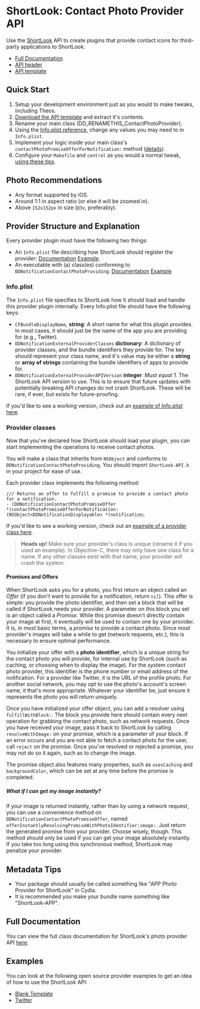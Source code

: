 # ShortLook: Contact Photo Provider API

Use the [ShortLook](https://dynastic.co/shortlook) API to create plugins that provide contact icons for third-party applications to ShortLook.

- [Full Documentation](https://dynastic.github.io/ShortLook-API/)
- [API header](/ShortLook-API.h)
- [API template](https://www.github.com/dynastic/ShortLook-API-Template/)

## Quick Start

1. Setup your development environment just as you would to make tweaks, including Theos.
2. [Download the API template](https://www.github.com/dynastic/ShortLook-API-Template/archive/master.zip) and extract it's contents.
3. Rename your main class (DD_RENAMETHIS_ContactPhotoProvider).
4. Using the [Info.plist reference](#infoplist), change any values you may need to in `Info.plist`.
5. Implement your logic inside your main class's `contactPhotoPromiseOfferForNotification:` method ([details](#provider-classes)).
6. Configure your `Makefile` and `control` as you would a normal tweak, [using these tips](#metadata-tips).

## Photo Recommendations

- Any format supported by iOS.
- Around 1:1 in aspect ratio (or else it will be zoomed in).
- Above `152x152px` in size (`@3x`, preferably).

## Provider Structure and Explanation

Every provider plugin must have the following two things:

- An `Info.plist` file describing how ShortLook should register the provider: [Documentation](#infoplist) [Example](https://www.github.com/dynastic/ShortLook-API-Template/blob/master/Info.plist).
- An executable with (a) class(es) conforming to `DDNotificationContactPhotoProviding`: [Documentation](#provider-classes) [Example](https://www.github.com/dynastic/ShortLook-API-Template/blob/master/RENAMETHISContactPhotoProvider.m)

### Info.plist

The `Info.plist` file specifies to ShortLook how it should load and handle this provider plugin internally. Every Info.plist file should have the following keys:

- `CFBundleDisplayName`, **string**: A short name for what this plugin provides. In most cases, it should just be the name of the app you are providing for (e.g., Twitter).
- `DDNotificationExternalProviderClasses` **dictionary**: A dictionary of provider classes, and the bundle identifiers they provide for. The key should represent your class name, and it's value may be either a **string** or **array of strings** containing the bundle identifiers of apps to provide for.
- `DDNotificationExternalProviderAPIVersion` **integer**: *Must equal 1.* The ShortLook API version to use. This is to ensure that future updates with potentially breaking API changes do not crash ShortLook. These will be rare, if ever, but exists for future-proofing.

If you'd like to see a working version, check out an [example of Info.plist here](https://www.github.com/dynastic/ShortLook-API-Template/blob/master/Info.plist).

### Provider classes

Now that you've declared how ShortLook should load your plugin, you can start implementing the operations to receive contact photos.

You will make a class that inherits from `NSObject` and conforms to `DDNotificationContactPhotoProviding`. You should import `ShortLook-API.h` in your project for ease of use.

Each provider class implements the following method:

```objc
/// Returns an offer to fulfill a promise to provide a contact photo for a notification.
- (DDNotificationContactPhotoPromiseOffer *)contactPhotoPromiseOfferForNotification:(NSObject<DDNotificationDisplayable> *)notification;
```

If you'd like to see a working version, check out an [example of a provider class here](https://www.github.com/dynastic/ShortLook-API-Template/blob/master/RENAMETHISContactPhotoProvider.m).

> **Heads up!** Make sure your provider's class is unique (rename it if you used an example). In Objective-C, there may only have one class for a name. If any other classes exist with that name, your provider will crash the system.

#### Promises and Offers

When ShortLook asks you for a photo, you first return an object called an *Offer* (if you don't want to provide for a notification, return `nil`). This offer is simple: you provide the photo identifier, and then set a block that will be called if ShortLook needs your provider. A parameter on this block you set is an object called a *Promise*. While this promise doesn't directly contain your image at first, it eventually will be used to contain one by your provider. It is, in most basic terms, a *promise* to provide a contact photo. Since most provider's images will take a while to get (network requests, etc.), this is necessary to ensure optimal performance.

You initialize your offer with a **photo identifier**, which is a unique string for the contact photo you will provide, for internal use by ShortLook (such as caching, or choosing when to display the image). For the system contact photo provider, this identifier is the phone number or email address of the notification. For a provider like Twitter, it is the URL of the profile photo. For another social network, you may opt to use the photo's account's screen name, it that's more appropriate. Whatever your identifier be, just ensure it represents the photo you will return uniquely.

Once you have initialized your offer object, you can add a resolver using `fulfillWithBlock:`. The block you provide here should contain every next operation for grabbing the contact photo, such as network requests. Once you have received your image, pass it back to ShortLook by calling `resolveWithImage:` on your promise, which is a parameter of your block. If an error occurs and you are not able to fetch a contact photo for the user, call `reject` on the promise. Once you've resolved or rejected a promise, you may not do so it again, such as to change the image.

The promise object also features many properties, such as `usesCaching` and `backgroundColor`, which can be set at any time before the promise is completed.

##### What if I can get my image instantly?

If your image is returned instantly, rather than by using a network request, you can use a convenience method on `DDNotificationContactPhotoPromiseOffer`, named `offerInstantlyResolvingPromiseWithPhotoIdentifier:image:`. Just return the generated promise from your provider. Choose wisely, though. This method should only be used if you can get your image absolutely instantly. If you take too long using this synchronous method, ShortLook may penalize your provider.

## Metadata Tips

- Your package should usually be called something like "APP Photo Provider for ShortLook" in Cydia.
- It is recommended you make your bundle name something like "ShortLook-APP".

## Full Documentation

You can view the full class documentation for ShortLook's photo provider API [here](https://dynastic.github.io/ShortLook-API/).

## Examples

You can look at the following open source provider examples to get an idea of how to use the ShortLook API:

- [Blank Template](https://www.github.com/dynastic/ShortLook-API-Template/)
- [Twitter](https://www.github.com/dynastic/ShortLook-Twitter/)
